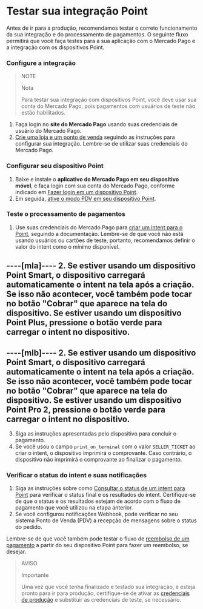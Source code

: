 # Testar sua integração Point

Antes de ir para a produção, recomendamos testar o correto funcionamento da sua integração e do processamento de pagamentos. O seguinte fluxo permitirá que você faça testes para a sua aplicação com o Mercado Pago e a integração com os dispositivos Point.

### Configure a integração

> NOTE
> 
> Nota
>
> Para testar sua integração com dispositivos Point, você deve usar sua conta do Mercado Pago, pois pagamentos com usuários de teste não estão habilitados.

1. Faça login no **site do Mercado Pago** usando suas credenciais de usuário do Mercado Pago.
2. [Crie uma loja e um ponto de venda](/developers/pt/docs/ecosistema-presencial/integration-configuration/create-store-point-of-sale) seguindo as instruções para configurar sua integração. Lembre-se de utilizar suas credenciais do Mercado Pago.

### Configurar seu dispositivo Point

1. Baixe e instale o **aplicativo do Mercado Pago em seu dispositivo móvel**, e faça login com sua conta do Mercado Pago, conforme indicado em [Fazer login em um dispositivo Point](/developers/pt/docs/ecosistema-presencial/integration-configuration/signin-point).
2. Em seguida, [ative o modo PDV em seu dispositivo Point](/developers/pt/docs/ecosistema-presencial/integration-configuration/enable-pdv).

### Teste o processamento de pagamentos

1. Use suas credenciais do Mercado Pago para [criar um intent para o Point](/developers/pt/docs/ecosistema-presencial/payments-processing/create-and-manage-intent/point), seguindo a documentação. Lembre-se de que você não está usando usuários ou cartões de teste, portanto, recomendamos definir o valor do intent como o mínimo disponível.

----[mla]----
2. Se estiver usando um **dispositivo Point Smart**, o dispositivo carregará automaticamente o intent na tela após a criação. Se isso não acontecer, você também pode tocar no botão "Cobrar" que aparece na tela do dispositivo.
 Se estiver usando um **dispositivo Point Plus**, pressione o botão verde para carregar o intent no dispositivo.
------------
----[mlb]----
2. Se estiver usando um **dispositivo Point Smart**, o dispositivo carregará automaticamente o intent na tela após a criação. Se isso não acontecer, você também pode tocar no botão "Cobrar" que aparece na tela do dispositivo.
 Se estiver usando um **dispositivo Point Pro 2**, pressione o botão verde para carregar o intent no dispositivo.
------------
3. Siga as instruções apresentadas pelo dispositivo para concluir o pagamento.
4. Se você usou o campo `print_on_terminal` com o valor `SELLER_TICKET` ao criar o intent, o dispositivo imprimirá o comprovante. Caso contrário, o dispositivo não imprimirá o comprovante ao finalizar o pagamento.

### Verificar o status do intent e suas notificações

1. Siga as instruções sobre como [Consultar o status de um intent para Point](/developers/pt/docs/ecosistema-presencial/payments-processing/create-and-manage-intent/point) para verificar o status final e os resultados do intent. Certifique-se de que o status e os resultados estejam de acordo com o fluxo de pagamento que você utilizou na etapa anterior.
2. Se você configurou notificações Webhook, pode verificar no seu sistema Ponto de Venda (PDV) a recepção de mensagens sobre o status do pedido.

Lembre-se de que você também pode testar o fluxo de [reembolso de um pagamento](/developers/pt/docs/ecosistema-presencial/payments-processing/create-and-manage-intent/point) a partir do seu dispositivo Point para fazer um reembolso, se desejar.

> AVISO
>
> Importante
>
> Uma vez que você tenha finalizado e testado sua integração, e esteja pronto para ir para produção, certifique-se de ativar as [credenciais de produção](/developers/pt/docs/ecosistema-presencial/additional-content/your-integrations/credentials) e substituir as credenciais de teste, se necessário.
